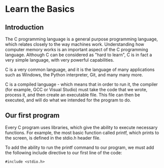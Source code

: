 # Learn the Basics

## Introduction

The C programming language is a general purpose programming language, which relates closely to the way machines work. Understanding how computer memory works is an important aspect of the C programming language. Although C can be considered as "hard to learn", C is in fact a very simple language, with very powerful capabilities.

C is a very common language, and it is the language of many applications such as Windows, the Python interpreter, Git, and many many more.

C is a compiled language - which means that in order to run it, the compiler (for example, GCC or Visual Studio) must take the code that we wrote, process it, and then create an executable file. This file can then be executed, and will do what we intended for the program to do.

## Our first program
Every C program uses libraries, which give the ability to execute necessary functions. For example, the most basic function called printf, which prints to the screen, is defined in the stdio.h header file.

To add the ability to run the printf command to our program, we must add the following include directive to our first line of the code:

```
#include <stdio.h>
```